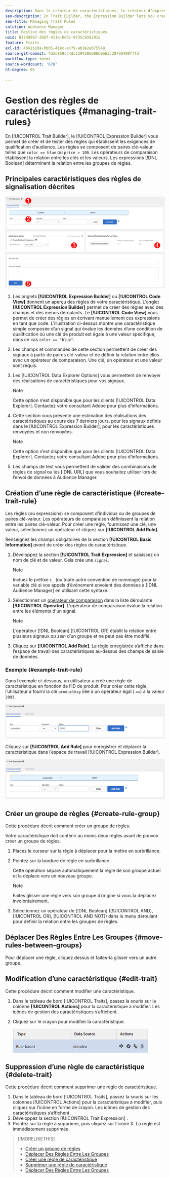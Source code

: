 ```yaml
---
description: Dans le créateur de caractéristiques, le créateur d’expressions vous permet de créer et de tester des règles qui établissent les exigences de qualification des audiences. Les règles se composent de paires clé-valeur telles que « color == blue » ou « price &gt; 100 ». Les opérateurs de comparaison établissent la relation entre les clés et les valeurs. Les expressions booléennes déterminent la relation entre les groupes de règles.
seo-description: In Trait Builder, the Expression Builder lets you create and test rules that establish audience qualification requirements. Rules consist of key-value pairs such as "color == blue" or "price &gt; 100". Comparison operators establish the relationship between keys and values. Boolean expressions determine the relationship between rule groups.
seo-title: Managing Trait Rules
solution: Audience Manager
title: Gestion des règles de caractéristiques
uuid: 827d4567-2b6f-411e-bd5c-9735c916291a
feature: Traits
exl-id: 4561b19a-bbb5-41ec-ac79-ab3e2ab75548
source-git-commit: 4d3c859cc4dc5294286680b0e63c287e0409f7fd
workflow-type: tm+mt
source-wordcount: '678'
ht-degree: 0%

---
```


# Gestion des règles de caractéristiques {#managing-trait-rules}

En [!UICONTROL Trait Builder], le [!UICONTROL Expression Builder] vous permet de créer et de tester des règles qui établissent les exigences de qualification d’audience. Les règles se composent de paires clé-valeur telles que `color == blue` ou `price > 100`. Les opérateurs de comparaison établissent la relation entre les clés et les valeurs. Les expressions [!DNL Boolean] déterminent la relation entre les groupes de règles.

<!-- c_tb_rules.xml -->

## Principales caractéristiques des règles de signalisation décrites

![](assets/manage-trait-rules.png)

1. Les onglets **[!UICONTROL Expression Builder]** ou **[!UICONTROL Code View]** donnent un aperçu des règles de votre caractéristique. L&#39;onglet **[!UICONTROL Expression Builder]** permet de créer des règles avec des champs et des menus déroulants. Le **[!UICONTROL Code View]** vous permet de créer des règles en écrivant manuellement ces expressions en tant que code. L’illustration ci-dessus montre une caractéristique simple composée d’un signal qui évalue les données d’une condition de qualification où une clé de produit est égale à une valeur spécifique, dans ce cas `color == "blue"`.

1. Les champs et commandes de cette section permettent de créer des signaux à partir de paires clé-valeur et de définir la relation entre elles avec un opérateur de comparaison. Une clé, un opérateur et une valeur sont requis.
1. Les [!UICONTROL Data Explorer Options] vous permettent de renvoyer des réalisations de caractéristiques pour vos signaux.

   >[!NOTE]
   >
   >Cette option n’est disponible que pour les clients [!UICONTROL Data Explorer]. Contactez votre consultant Adobe pour plus d’informations.

1. Cette section vous présente une estimation des réalisations des caractéristiques au cours des 7 derniers jours, pour les signaux définis dans le [!UICONTROL Expression Builder], pour les caractéristiques renvoyées et non renvoyées.

   >[!NOTE]
   >
   >Cette option n’est disponible que pour les clients [!UICONTROL Data Explorer]. Contactez votre consultant Adobe pour plus d’informations.

1. Les champs de test vous permettent de valider des combinaisons de règles de signal ou les [!DNL URL] que vous souhaitez utiliser lors de l’envoi de données à Audience Manager.

## Création d’une règle de caractéristique {#create-trait-rule}

Les règles (ou expressions) se composent d’individus ou de groupes de paires clé-valeur. Les opérateurs de comparaison définissent la relation entre les paires clé-valeur. Pour créer une règle, fournissez une clé, une valeur, sélectionnez un opérateur et cliquez sur **[!UICONTROL Add Rule]**.

<!-- t_tb_create_rules.xml -->

Renseignez les champs obligatoires de la section **[!UICONTROL Basic Information]** *avant* de créer des règles de caractéristique.

1. Développez la section **[!UICONTROL Trait Expression]** et saisissez un nom de clé et de valeur. Cela crée une *`signal`*.

   >[!NOTE]
   >
   >Incluez le préfixe `c_` (ou toute autre convention de nommage) pour la variable clé si vos appels d’événement envoient des données à [!DNL Audience Manager] en utilisant cette syntaxe.

1. Sélectionnez un [opérateur de comparaison](../../features/traits/trait-comparison-operators.md) dans la liste déroulante **[!UICONTROL Operator]**. L&#39;opérateur de comparaison évalue la relation entre les éléments d&#39;un signal.

   >[!NOTE]
   >
   >L’opérateur [!DNL Boolean] [!UICONTROL OR] établit la relation entre plusieurs signaux *au sein* d’un groupe et ne peut pas être modifié.

1. Cliquez sur **[!UICONTROL Add Rule]**. La règle enregistrée s’affiche dans l’espace de travail des caractéristiques au-dessus des champs de saisie de données.

### Exemple {#example-trait-rule}

Dans l’exemple ci-dessous, un utilisateur a créé une règle de caractéristique en fonction de l’ID de produit. Pour créer cette règle, l’utilisateur a fourni la clé `productkey` liée à un opérateur égal ( `==`) à la valeur `2093`.

![](assets/tb_sample_rule1.png)

Cliquez sur **[!UICONTROL Add Rule]** pour enregistrer et déplacer la caractéristique dans l’espace de travail [!UICONTROL Expression Builder].

![](assets/tb_sample_rule2.png)

## Créer un groupe de règles {#create-rule-group}

Cette procédure décrit comment créer un groupe de règles.

<!-- t_tb_new_rule_group.xml -->

Votre caractéristique doit contenir au moins deux règles avant de pouvoir créer un groupe de règles.

1. Placez le curseur sur la règle à déplacer pour la mettre en surbrillance.
1. Pointez sur la bordure de règle en surbrillance.

   Cette opération sépare automatiquement la règle de son groupe actuel et la déplace vers un nouveau groupe.

   >[!NOTE]
   >
   >Faites glisser une règle vers son groupe d’origine si vous la déplacez involontairement.

1. Sélectionnez un opérateur de [!DNL Boolean] ([!UICONTROL AND], [!UICONTROL OR], [!UICONTROL AND NOT]) dans le menu déroulant pour définir la relation entre les groupes de règles.

## Déplacer Des Règles Entre Les Groupes {#move-rules-between-groups}

Pour déplacer une règle, cliquez dessus et faites-la glisser vers un autre groupe.

## Modification d’une caractéristique {#edit-trait}

Cette procédure décrit comment modifier une caractéristique.

<!-- t_tb_edit.xml -->

1. Dans le tableau de bord [!UICONTROL Traits], passez la souris sur la colonne **[!UICONTROL Actions]** pour la caractéristique à modifier. Les icônes de gestion des caractéristiques s’affichent.
1. Cliquez sur le crayon pour modifier la caractéristique.

   ![](assets/tb_edit_trait.png)

## Suppression d’une règle de caractéristique {#delete-trait}

Cette procédure décrit comment supprimer une règle de caractéristique.

<!-- t_tb_delete_rule.xml -->

1. Dans le tableau de bord [!UICONTROL Traits], passez la souris sur les colonnes [!UICONTROL Actions] pour la caractéristique à modifier, puis cliquez sur l’icône en forme de crayon. Les icônes de gestion des caractéristiques s’affichent.
1. Développez la section [!UICONTROL Trait Expression] .
1. Pointez sur la règle à supprimer, puis cliquez sur l’icône X. La règle est immédiatement supprimée.

>[!MORELIKETHIS]
>
>* [Créer un groupe de règles](../../features/traits/manage-trait-rules.md#create-rule-group)
>* [Déplacer Des Règles Entre Les Groupes](../../features/traits/manage-trait-rules.md#move-rules-between-groups)
>* [Créer une règle de caractéristique](../../features/traits/manage-trait-rules.md#create-trait-rule)
>* [Supprimer une règle de caractéristique](../../features/traits/manage-trait-rules.md#delete-trait)
>* [Déplacer Des Règles Entre Les Groupes](../../features/traits/manage-trait-rules.md#move-rules-between-groups)
